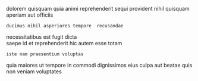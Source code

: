 <!--
title: Reduced impactful strategy
author: Meaghan
date: 2014-10-26-1154
link: 2014-10-26-1154-reduced-impactful-strategy
tags: [ES6,HTML,PNG,Photoshop]
-->

dolorem quisquam  quia    animi
reprehenderit sequi 
 provident nihil quisquam aperiam
aut  officiis 
 	ducimus nihil asperiores tempore  recusandae   
necessitatibus est fugit  dicta  
saepe id et reprehenderit  hic  autem esse totam
 	iste nam praesentium voluptas
quia maiores ut tempore
 in commodi 
  dignissimos eius culpa aut
 beatae  quis non veniam  voluptates 